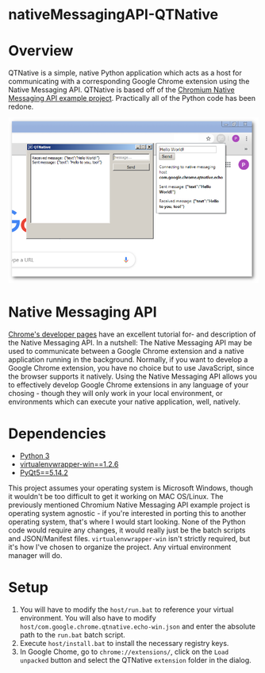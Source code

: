 # nativeMessagingAPI-QTNative

<h1>Overview</h1>

QTNative is a simple, native Python application which acts as a host for communicating with a corresponding Google Chrome extension using the Native Messaging API. QTNative is based off of the [Chromium Native Messaging API example project](https://chromium.googlesource.com/chromium/src/+/master/chrome/common/extensions/docs/examples/api/nativeMessaging). Practically all of the Python code has been redone.

![](https://github.com/PaulBenMarsh/nativeMessagingAPI-QTNative/blob/master/screenshots/qtnative_screenshot.png?raw=true)

<h1>Native Messaging API</h1>

[Chrome's developer pages](https://developer.chrome.com/apps/nativeMessaging) have an excellent tutorial for- and description of the Native Messaging API. In a nutshell: The Native Messaging API may be used to communicate between a Google Chrome extension and a native application running in the background. Normally, if you want to develop a Google Chrome extension, you have no choice but to use JavaScript, since the browser supports it natively. Using the Native Messaging API allows you to effectively develop Google Chrome extensions in any language of your chosing - though they will only work in your local environment, or environments which can execute your native application, well, natively.

<h1>Dependencies</h1>
<ul>
  <li><a href="https://www.python.org/downloads/" rel="nofollow">Python 3</a></li>
  <li><a href="https://pypi.org/project/virtualenvwrapper-win/" rel="nofollow">virtualenvwrapper-win==1.2.6</a></li>
  <li><a href="https://pypi.org/project/PyQt5/" rel="nofollow">PyQt5==5.14.2</a></li>
</ul>

This project assumes your operating system is Microsoft Windows, though it wouldn't be too difficult to get it working on MAC OS/Linux. The previously mentioned Chromium Native Messaging API example project is operating system agnostic - if you're interested in porting this to another operating system, that's where I would start looking. None of the Python code would require any changes, it would really just be the batch scripts and JSON/Manifest files. <code>virtualenvwrapper-win</code> isn't strictly required, but it's how I've chosen to organize the project. Any virtual environment manager will do.

<h1>Setup</h1>
<ol>
<li> You will have to modify the <code>host/run.bat</code> to reference your virtual environment. You will also have to modify <code>host/com.google.chrome.qtnative.echo-win.json</code> and enter the absolute path to the <code>run.bat</code> batch script.</li>
<li> Execute <code>host/install.bat</code> to install the necessary registry keys.</li>
<li> In Google Chome, go to <code>chrome://extensions/</code>, click on the <code>Load unpacked</code> button and select the QTNative <code>extension</code> folder in the dialog.</li>
</ol>
